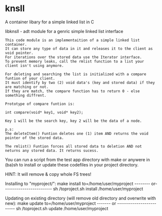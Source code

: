 # knsll

A container libary for a simple linked list in C

libknsll - adt module for a genric simple linked list interface

	This code module is an implementaition of a simple linked list container.
	It can store any type of data in it and releases it to the client as void pointer.
	For iterations over the stored data use the Iterator interface.
	To prevent memory leaks, call the rmlist function to a list your client isn't using anymore.

	For deleting and searching the list is initialized with a compare funtion of your client.
	It must identify by two (2) void data's (key and stored data) if they are matching or not.
	If they are match, the compare function has to return 0 - else something diffrent.

	Prototype of compare funtion is:

	int compare(void* key1, void* key2);

	Key 1 will be the search key, key 2 will be the data of a node.

	p.s:
	The deleteItem() Funtion deletes one (1) item AND returns the void pointer of the stored data.
	
	The rmlist() Funtion forces all stored data to deletion AND not neturns any stored data. It returns sucess. 

You can run a script from the test app directory with make or anywere in (ba)sh to install or update these codefiles in your project directory.

HINT: It will remove & copy whole FS trees!

Installing to "myproject/":
	make install to=/home/user/myproject
	-------- or-------------------------
	sh <path-to-file>/toproject.sh install /home/user/myproject

Updating on existing directory (will remove old directory and overwrite with new):
	make update to=/home/user/myproject
	------- or -------------------------
	sh <path-to-file>/toproject.sh update /home/user/myproject
